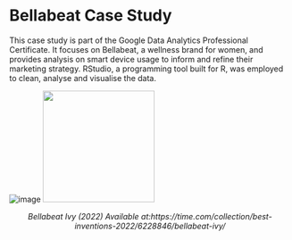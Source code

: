 # Bellabeat Case Study
This case study is part of the Google Data Analytics Professional Certificate. It focuses on Bellabeat, a wellness brand for women, and provides analysis on smart device usage to inform and refine their marketing strategy. RStudio, a programming tool built for R, was employed to clean, analyse and visualise the data.

![image](https://techcrunch.com/wp-content/uploads/2021/11/5-Bellabeat-Ivy-Blush-Rose-Gold-Fitness-Assistant-1.webp?w=1390&crop=1)
<img src="https://techcrunch.com/wp-content/uploads/2021/11/5-Bellabeat-Ivy-Blush-Rose-Gold-Fitness-Assistant-1.webp?w=1390&crop=1" width="200"/>
<div style="text-align: center;"> <em>Bellabeat Ivy (2022) Available at:https://time.com/collection/best-inventions-2022/6228846/bellabeat-ivy/</em>
    </div>
